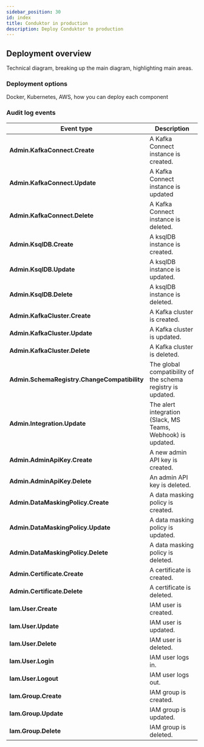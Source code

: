 ```yaml
---
sidebar_position: 30
id: index
title: Conduktor in production 
description: Deploy Conduktor to production
---
```


## Deployment overview

Technical diagram, breaking up the main diagram, highlighting main areas.

### Deployment options

Docker, Kubernetes, AWS, how you can deploy each component




### Audit log events

  | **Event type**                               | **Description**                                             |
  | -------------------------------------------- | ----------------------------------------------------------- |
  | **Admin.KafkaConnect.Create**                | A Kafka Connect instance is created.                        |
  | **Admin.KafkaConnect.Update**                | A Kafka Connect instance is updated                         |
  | **Admin.KafkaConnect.Delete**                | A Kafka Connect instance is deleted.                        |
  | **Admin.KsqlDB.Create**                      | A ksqlDB instance is created.                               |
  | **Admin.KsqlDB.Update**                      | A ksqlDB instance is updated.                               |
  | **Admin.KsqlDB.Delete**                      | A ksqlDB instance is deleted.                               |
  | **Admin.KafkaCluster.Create**                | A Kafka cluster is created.                                 |
  | **Admin.KafkaCluster.Update**                | A Kafka cluster is updated.                                 |
  | **Admin.KafkaCluster.Delete**                | A Kafka cluster is deleted.                                 |
  | **Admin.SchemaRegistry.ChangeCompatibility** | The global compatibility of the schema registry is updated. |
  | **Admin.Integration.Update**                 | The alert integration (Slack, MS Teams, Webhook) is updated.|
  | **Admin.AdminApiKey.Create**                 | A new admin API key is created.                             |
  | **Admin.AdminApiKey.Delete**                 | An admin API key is deleted.                                |
  | **Admin.DataMaskingPolicy.Create**           | A data masking policy is created.                           |
  | **Admin.DataMaskingPolicy.Update**           | A data masking policy is updated.                           |
  | **Admin.DataMaskingPolicy.Delete**           | A data masking policy is deleted.                           |
  | **Admin.Certificate.Create**                 | A certificate is created.                                   |
  | **Admin.Certificate.Delete**                 | A certificate is deleted.                                   |
  | **Iam.User.Create**                          | IAM user is created.  |
  | **Iam.User.Update**                          | IAM user is updated.  |
  | **Iam.User.Delete**                          | IAM user is deleted.  |
  | **Iam.User.Login**                           | IAM user logs in.     |
  | **Iam.User.Logout**                          | IAM user logs out.    |
  | **Iam.Group.Create**                         | IAM group is created. |
  | **Iam.Group.Update**                         | IAM group is updated. |
  | **Iam.Group.Delete**                         | IAM group is deleted. |
